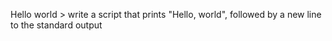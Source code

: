 Hello world > write a script that prints "Hello, world", followed by a new line to the standard output
